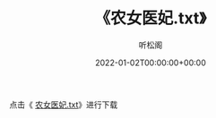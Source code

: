 ﻿---
title:  《农女医妃.txt》
date:   2022-01-02T00:00:00+00:00
author: 听松阁
layout: post
permalink: /农女医妃/
categories: 小说
tags: [小说]
---

点击《 [农女医妃.txt](http://img.660000.xyz/bookstukust/book/bntxt/10/农女医妃.txt)》进行下载